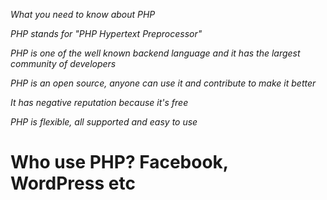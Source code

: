 _What you need to know about PHP_

_PHP stands for "PHP Hypertext Preprocessor"_

_PHP is one of the well known backend language and it has the largest community of developers_

_PHP is an open source, anyone can use it and contribute to make it better_

_It has negative reputation because it's free_

_PHP is flexible, all supported and easy to use_

# Who use PHP? Facebook, WordPress etc

